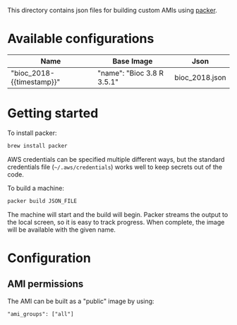 This directory contains json files for building custom
AMIs using [packer](https://www.packer.io/intro/getting-started/build-image.html).

# Available configurations

| Name | Base Image | Json |
| ---- | ---------- | ---- |
| "bioc_2018-{{timestamp}}" | "name": "Bioc 3.8 R 3.5.1" | bioc_2018.json |


# Getting started

To install packer:

```sh
brew install packer
```

AWS credentials can be specified multiple different ways, 
but the standard credentials file (`~/.aws/credentials`)
works well to keep secrets out of the code.

To build a machine:

```sh
packer build JSON_FILE
```

The machine will start and the build will begin. Packer
streams the output to the local screen, so it is easy to track
progress. When complete, the image will be available with the
given name. 


# Configuration

## AMI permissions

The AMI can be built as a "public" image by using:

```
"ami_groups": ["all"]
```

